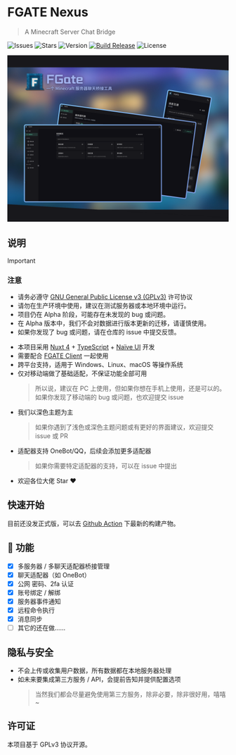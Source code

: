 # FGATE Nexus

> A Minecraft Server Chat Bridge

![Issues](https://img.shields.io/github/issues/CrashVibe/FGateNexus)
![Stars](https://img.shields.io/github/stars/CrashVibe/FGateNexus?style=flat)
![Version](https://img.shields.io/github/v/release/CrashVibe/FGateNexus)
[![Build Release](https://github.com/CrashVibe/FGateNexus/actions/workflows/release.yml/badge.svg)](https://github.com/CrashVibe/FGateNexus/actions/workflows/release.yml)
![License](https://img.shields.io/github/license/CrashVibe/FGateNexus)

![Screenshot](/.github/screenshots/FGate.png)

## 说明

> [!IMPORTANT]
>
> ### 注意
>
> - 请务必遵守 [GNU General Public License v3 (GPLv3)](https://www.gnu.org/licenses/gpl-3.0.html) 许可协议
> - 请勿在生产环境中使用，建议在测试服务器或本地环境中运行。
> - 项目仍在 Alpha 阶段，可能存在未发现的 bug 或问题。
> - 在 Alpha 版本中，我们不会对数据进行版本更新的迁移，请谨慎使用。
> - 如果你发现了 bug 或问题，请在仓库的 issue 中提交反馈。

- 本项目采用 [Nuxt 4](https://nuxt.com/) + [TypeScript](https://www.typescriptlang.org/) + [Naïve UI](https://www.naiveui.com/)
开发
- 需要配合 [FGATE Client](https://github.com/CrashVibe/FGateClient) 一起使用
- 跨平台支持，适用于 Windows、Linux、macOS 等操作系统
- 仅对移动端做了基础适配，不保证功能全部可用
  > 所以说，建议在 PC 上使用，但如果你想在手机上使用，还是可以的。如果你发现了移动端的 bug 或问题，也欢迎提交 issue
- 我们以深色主题为主
  > 如果你遇到了浅色或深色主题问题或有更好的界面建议，欢迎提交 issue 或 PR
- 适配器支持 OneBot/QQ，后续会添加更多适配器
  > 如果你需要特定适配器的支持，可以在 issue 中提出
- 欢迎各位大佬 Star ❤️

## 快速开始

目前还没发正式版，可以去 [Github Action](https://github.com/CrashVibe/FGateNexus/actions/workflows/release.yml) 下最新的构建产物。

## 🎉 功能

- [x] 多服务器 / 多聊天适配器桥接管理
- [x] 聊天适配器（如 OneBot）
- [x] 公网 密码、2fa 认证
- [x] 账号绑定 / 解绑
- [x] 服务器事件通知
- [x] 远程命令执行
- [x] 消息同步
- [ ] 其它的还在做......

## 隐私与安全

- 不会上传或收集用户数据，所有数据都在本地服务器处理
- 如未来要集成第三方服务 / API，会提前告知并提供配置选项
  > 当然我们都会尽量避免使用第三方服务，除非必要，除非很好用，嘻嘻~

## 许可证

本项目基于 GPLv3 协议开源。
